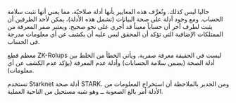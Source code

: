 حاليا ليس كذلك. وتُعرَّف هذه المعايير بأنها أدلة صلاحيّة، مما يعني أنها تثبت سلامة الحساب. ومع وجود أدلة على صحة البيانات (تشمل هذه الأدلة)، يمكن لأحد الطرفين أن يثبت لطرف آخر أن حساباً معيناً قد أُجري على نحو صحيح. ويعتبر صفر المعرفة من الممتلكات الإضافية التي تؤكد أن المحقق ليس عليه أن يكشف عن أي معلومات مدرجة في الحساب.

معظم قطع ZK-Rolups ليست في الحقيقة معرفة صفرية. ويأتي الخطأ من الخلط بين أدلة الصحة (يضمن سلامة الحسابات) وأدلة عدم المعرفة (يؤكد عدم الكشف عن أي معلومات).

تستخدم Starknet أدلة صحة STARK. ومن الجدير بالملاحظة أن استخراج المعلومات من الأدلة أمر بالغ الصعوبة ــ وهو شبه مستحيل من الناحية العملية.